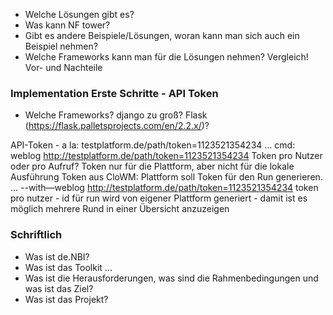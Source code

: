  - Welche Lösungen gibt es?
 - Was kann NF tower? 
 - Gibt es andere Beispiele/Lösungen, woran kann man sich auch ein Beispiel nehmen?
 - Welche Frameworks kann man für die Lösungen nehmen? Vergleich! Vor- und Nachteile
 
### Implementation Erste Schritte - API Token

- Welche Frameworks? django zu groß? Flask (https://flask.palletsprojects.com/en/2.2.x/)?

API-Token - a la: testplatform.de/path/token=1123521354234 …  cmd: weblog http://testplatform.de/path/token=1123521354234
Token pro Nutzer oder pro Aufruf? Token nur für die Plattform, aber nicht für die lokale Ausführung
Token aus CloWM: Plattform soll Token für den Run generieren. ... --with—weblog http://testplatform.de/path/token=1123521354234
token pro nutzer - id für run wird von eigener Plattform generiert - damit ist es möglich mehrere Rund in einer Übersicht anzuzeigen

### Schriftlich
 - Was ist de.NBI?
 - Was ist das Toolkit ...
 - Was ist die Herausforderungen, was sind die Rahmenbedingungen und was ist das Ziel? 
 - Was ist das Projekt?
